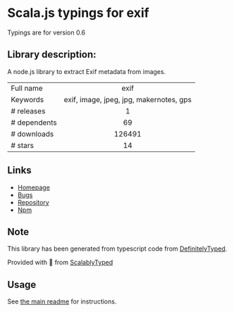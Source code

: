 
# Scala.js typings for exif

Typings are for version 0.6

## Library description:
A node.js library to extract Exif metadata from images.

|                    |                 |
| ------------------ | :-------------: |
| Full name          | exif |
| Keywords           | exif, image, jpeg, jpg, makernotes, gps |
| # releases         | 1 |
| # dependents       | 69 |
| # downloads        | 126491 |
| # stars            | 14 |

## Links
- [Homepage](https://github.com/gomfunkel/node-exif#readme)
- [Bugs](https://github.com/gomfunkel/node-exif/issues)
- [Repository](https://github.com/gomfunkel/node-exif)
- [Npm](https://www.npmjs.com/package/exif)
    


## Note
This library has been generated from typescript code from [DefinitelyTyped](https://definitelytyped.org).

Provided with :purple_heart: from [ScalablyTyped](https://github.com/oyvindberg/ScalablyTyped)

## Usage
See [the main readme](../../readme.md) for instructions.


